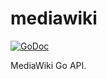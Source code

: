 # mediawiki

[![GoDoc](https://godoc.org/bitbucket.org/iharsuvorau/mediawiki?status.svg)](https://godoc.org/bitbucket.org/iharsuvorau/mediawiki)

MediaWiki Go API.
